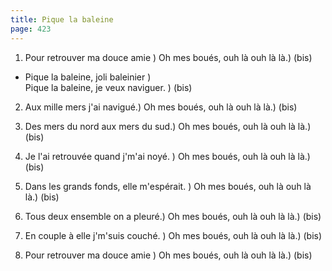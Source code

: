 ```yaml
---
title: Pique la baleine
page: 423
---  
```



1. Pour retrouver ma douce amie )
Oh mes boués, ouh là ouh là là.) (bis)
       
- Pique la baleine, joli baleinier  )          
Pique la baleine, je veux naviguer. ) (bis)


2. Aux mille mers j'ai navigué.)
Oh mes boués, ouh là ouh là là.) (bis)


3. Des mers du nord aux mers du sud.)
Oh mes boués, ouh là ouh là là.) (bis)


4. Je l'ai retrouvée quand j'm'ai noyé. )
Oh mes boués, ouh là ouh là là.) (bis)


5. Dans les grands fonds, elle m'espérait. )
Oh mes boués, ouh là ouh là là.) (bis)


6. Tous deux ensemble on a pleuré.)
Oh mes boués, ouh là ouh là là.) (bis)


7. En couple à elle j'm'suis couché. )
Oh mes boués, ouh là ouh là là.) (bis)


8. Pour retrouver ma douce amie )
Oh mes boués, ouh là ouh là là.) (bis)
       